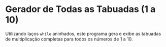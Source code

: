 # Gerador de Todas as Tabuadas (1 a 10)

Utilizando laços `while` aninhados, este programa gera e exibe as tabuadas de multiplicação completas para todos os números de 1 a 10.